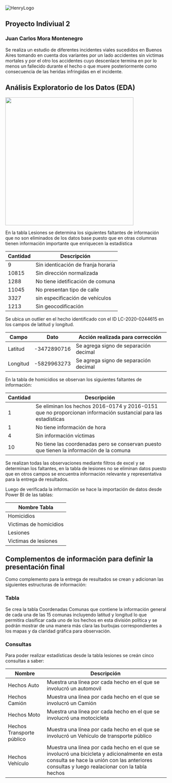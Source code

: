 ![HenryLogo](https://d31uz8lwfmyn8g.cloudfront.net/Assets/logo-henry-white-lg.png)

## Proyecto Indiviual 2
### Juan Carlos Mora Montenegro

Se realiza un estudio de diferentes incidentes viales sucedidos en Buenos Aires tomando en cuenta dos variantes por un lado accidentes sin victimas mortales y por el otro los accidentes cuyo descenlace termina en por lo menos un fallecido durante el hecho o que muere posteriormente como consecuencia de las heridas infringidas en el incidente.

## Análisis Exploratorio de los Datos (EDA)

<img src="../DatosProyectoIndividual2/Graficos/FaltantesLesiones.jpg" height="400"><br>

En la tabla Lesiones se determina los siguientes faltantes de información que no son eliminados de los datos base puesto que en otras columnas tienen información importante que enriquecen la estadística

|Cantidad	  |Descripción|
|--------|---------------------------|
|9|Sin identicación de franja horaria|
|10815	|Sin dirección normalizada|
|1288|	No tiene idetificación de comuna|
|11045|	No presentan tipo de calle|
|3327	|sin especificación de vehículos|
|1213	|Sin geocodificación|

Se ubica un outlier en el hecho identificado con el ID LC-2020-0244615 en los campos de latitud y longitud.

|Campo|Dato|Acción realizada para corrección
|-|-|-|
|Latitud|	-3472890716|	Se agrega signo de separación decimal
|Longitud|	-5829963273|	Se agrega signo de separación decimal

En la tabla de homicidios se observan los siguientes faltantes de información:

|Cantidad	|Descripción
|-|-
|1	|Se eliminan los hechos 2016-0174 y 2016-0151 que no proporcionan información sustancial para las estadísticas
|1	|No tiene información de hora
|4	|Sin información víctimas
|10	|No tiene las coordenadas pero se conservan puesto que tienen la información de la comuna

Se realizan todas las observaciones mediante filtros de excel y se determinan los faltantes, en la tabla de lesiones no se eliminan datos puesto que en otros campos se encuentra información relevante y representativa para la entrega de resultados.

Luego de verificada la información se hace la importación de datos desde Power BI de las tablas:

|Nombre Tabla|
|-|
|Homicidios|
|Victimas de homicidios|
|Lesiones|
|Victimas de lesiones|

## Complementos de información para definir la presentación final

Como complemento para la entrega de resultados se crean y adicionan las siguientes estructuras de información:

### Tabla

Se crea la tabla Coordenadas Comunas que contiene la información general de cada una de las 15 comunas incluyendo latitud y longitud lo que permitira clasificar cada uno de los hechos en esta división política y se podrán mostrar de una manera más clara las burbujas correspondientes a los mapas y da claridad gráfica para observación.

### Consultas

Para poder realizar estadísticas desde la tabla lesiones se creán cinco consultas a saber:

|Nombre|Descripción|
|-|-
|Hechos Auto|Muestra una línea por cada hecho en el que se involucró un automovil
|Hechos Camión|Muestra una línea por cada hecho en el que se involucró un Camión
|Hechos Moto|Muestra una línea por cada hecho en el que se involucró una motocicleta
|Hechos Transporte público|Muestra una línea por cada hecho en el que se involucró un Vehículo de transporte público
|Hechos Vehículo|Muestra una línea por cada hecho en el que se involucró una bicicleta y adicionalmente en esta consulta se hace la unión con las anteriores consultas y luego realacionar con la tabla hechos
